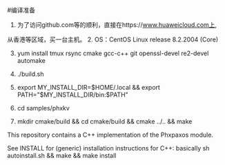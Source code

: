 #编译准备
1. 为了访问github.com等的顺利，直接在https://www.huaweicloud.com上,

从香港等区域，买一台主机。
2. OS：CentOS Linux release 8.2.2004 (Core)

3. yum install tmux rsync cmake gcc-c++ git openssl-devel re2-devel automake

4. ./build.sh

5. export MY_INSTALL_DIR=$HOME/.local && export PATH="$MY_INSTALL_DIR/bin:$PATH"

6. cd samples/phxkv

7. mkdir cmake/build && cd cmake/build && cmake ../.. && make

 

This repository contains a C++ implementation of the Phxpaxos module.  

See INSTALL for (generic) installation instructions for C++: basically
   sh autoinstall.sh && make  && make install

